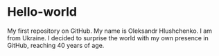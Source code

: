 Hello-world
===========

My first repository on GitHub.
My name is Oleksandr Hlushchenko. I am from Ukraine.
I decided to surprise the world with my own presence in GitHub, reaching 40 years of age.
